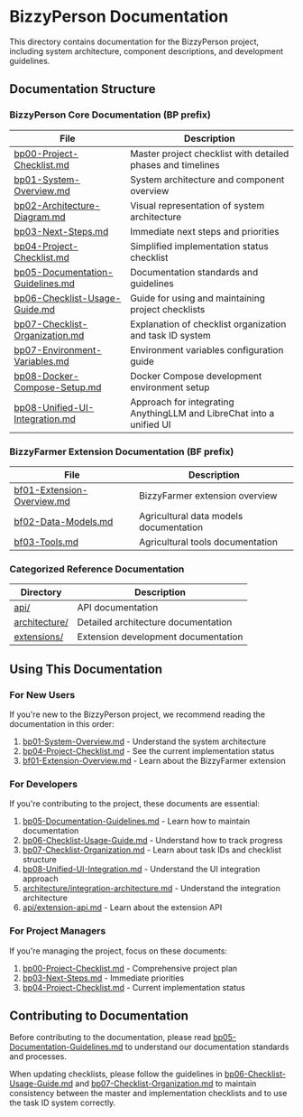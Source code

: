 # BizzyPerson Documentation

This directory contains documentation for the BizzyPerson project, including system architecture, component descriptions, and development guidelines.

## Documentation Structure

### BizzyPerson Core Documentation (BP prefix)

| File | Description |
|------|-------------|
| [bp00-Project-Checklist.md](bp00-Project-Checklist.md) | Master project checklist with detailed phases and timelines |
| [bp01-System-Overview.md](bp01-System-Overview.md) | System architecture and component overview |
| [bp02-Architecture-Diagram.md](bp02-Architecture-Diagram.md) | Visual representation of system architecture |
| [bp03-Next-Steps.md](bp03-Next-Steps.md) | Immediate next steps and priorities |
| [bp04-Project-Checklist.md](bp04-Project-Checklist.md) | Simplified implementation status checklist |
| [bp05-Documentation-Guidelines.md](bp05-Documentation-Guidelines.md) | Documentation standards and guidelines |
| [bp06-Checklist-Usage-Guide.md](bp06-Checklist-Usage-Guide.md) | Guide for using and maintaining project checklists |
| [bp07-Checklist-Organization.md](bp07-Checklist-Organization.md) | Explanation of checklist organization and task ID system |
| [bp07-Environment-Variables.md](bp07-Environment-Variables.md) | Environment variables configuration guide |
| [bp08-Docker-Compose-Setup.md](bp08-Docker-Compose-Setup.md) | Docker Compose development environment setup |
| [bp08-Unified-UI-Integration.md](bp08-Unified-UI-Integration.md) | Approach for integrating AnythingLLM and LibreChat into a unified UI |

### BizzyFarmer Extension Documentation (BF prefix)

| File | Description |
|------|-------------|
| [bf01-Extension-Overview.md](bf01-Extension-Overview.md) | BizzyFarmer extension overview |
| [bf02-Data-Models.md](bf02-Data-Models.md) | Agricultural data models documentation |
| [bf03-Tools.md](bf03-Tools.md) | Agricultural tools documentation |

### Categorized Reference Documentation

| Directory | Description |
|-----------|-------------|
| [api/](api/) | API documentation |
| [architecture/](architecture/) | Detailed architecture documentation |
| [extensions/](extensions/) | Extension development documentation |

## Using This Documentation

### For New Users

If you're new to the BizzyPerson project, we recommend reading the documentation in this order:

1. [bp01-System-Overview.md](bp01-System-Overview.md) - Understand the system architecture
2. [bp04-Project-Checklist.md](bp04-Project-Checklist.md) - See the current implementation status
3. [bf01-Extension-Overview.md](bf01-Extension-Overview.md) - Learn about the BizzyFarmer extension

### For Developers

If you're contributing to the project, these documents are essential:

1. [bp05-Documentation-Guidelines.md](bp05-Documentation-Guidelines.md) - Learn how to maintain documentation
2. [bp06-Checklist-Usage-Guide.md](bp06-Checklist-Usage-Guide.md) - Understand how to track progress
3. [bp07-Checklist-Organization.md](bp07-Checklist-Organization.md) - Learn about task IDs and checklist structure
4. [bp08-Unified-UI-Integration.md](bp08-Unified-UI-Integration.md) - Understand the UI integration approach
5. [architecture/integration-architecture.md](architecture/integration-architecture.md) - Understand the integration architecture
6. [api/extension-api.md](api/extension-api.md) - Learn about the extension API

### For Project Managers

If you're managing the project, focus on these documents:

1. [bp00-Project-Checklist.md](bp00-Project-Checklist.md) - Comprehensive project plan
2. [bp03-Next-Steps.md](bp03-Next-Steps.md) - Immediate priorities
3. [bp04-Project-Checklist.md](bp04-Project-Checklist.md) - Current implementation status

## Contributing to Documentation

Before contributing to the documentation, please read [bp05-Documentation-Guidelines.md](bp05-Documentation-Guidelines.md) to understand our documentation standards and processes.

When updating checklists, please follow the guidelines in [bp06-Checklist-Usage-Guide.md](bp06-Checklist-Usage-Guide.md) and [bp07-Checklist-Organization.md](bp07-Checklist-Organization.md) to maintain consistency between the master and implementation checklists and to use the task ID system correctly. 